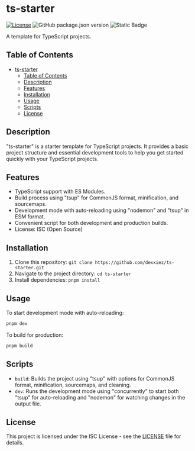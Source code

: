 # ts-starter

[![License](https://img.shields.io/badge/license-ISC-blue.svg)](https://opensource.org/licenses/ISC)
![GitHub package.json version](https://img.shields.io/github/package-json/v/dexxiez/ts-starter)
![Static Badge](https://img.shields.io/badge/FULLY-SICK-hotpink)

A template for TypeScript projects.

## Table of Contents

- [ts-starter](#ts-starter)
  - [Table of Contents](#table-of-contents)
  - [Description](#description)
  - [Features](#features)
  - [Installation](#installation)
  - [Usage](#usage)
  - [Scripts](#scripts)
  - [License](#license)

## Description

"ts-starter" is a starter template for TypeScript projects. It provides a basic project structure and essential development tools to help you get started quickly with your TypeScript projects.

## Features

- TypeScript support with ES Modules.
- Build process using "tsup" for CommonJS format, minification, and sourcemaps.
- Development mode with auto-reloading using "nodemon" and "tsup" in ESM format.
- Convenient script for both development and production builds.
- License: ISC (Open Source)

## Installation

1. Clone this repository: `git clone https://github.com/dexxiez/ts-starter.git`
2. Navigate to the project directory: `cd ts-starter`
3. Install dependencies: `pnpm install`

## Usage

To start development mode with auto-reloading:

```bash
pnpm dev
```

To build for production:

```bash
pnpm build
```

## Scripts

- `build`: Builds the project using "tsup" with options for CommonJS format, minification, sourcemaps, and cleaning.
- `dev`: Runs the development mode using "concurrently" to start both "tsup" for auto-reloading and "nodemon" for watching changes in the output file.

## License

This project is licensed under the ISC License - see the [LICENSE](LICENSE) file for details.
